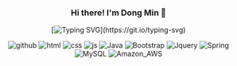 <div align="center">

### Hi there! I'm Dong Min 👋

[![Typing SVG](https://readme-typing-svg.demolab.com?font=Gaegu&size=30&duration=2000&pause=1000&color=697CF7&center=true&vCenter=true&multiline=true&repeat=false&random=false&width=535&height=200&lines=%EC%95%88%EB%85%95%ED%95%98%EC%84%B8%EC%9A%94!;%EC%A0%80%EC%9D%98+Github%EB%A5%BC+%EB%B0%A9%EB%AC%B8%ED%95%B4+%EC%A3%BC%EC%85%94%EC%84%9C+%EA%B0%90%EC%82%AC%ED%95%A9%EB%8B%88%EB%8B%A4!)](https://git.io/typing-svg)

![github](https://img.shields.io/badge/GitHub-100000?style=for-the-badge&logo=github&logoColor=white)
![html](https://img.shields.io/badge/HTML5-E34F26?style=for-the-badge&logo=html5&logoColor=white)
![css](https://img.shields.io/badge/CSS3-1572B6?style=for-the-badge&logo=css3&logoColor=white)
![js](https://img.shields.io/badge/JavaScript-F7DF1E?style=for-the-badge&logo=JavaScript&logoColor=white)
![Java](https://img.shields.io/badge/Java-ED8B00?style=for-the-badge&logo=openjdk&logoColor=white)
![Bootstrap](https://img.shields.io/badge/Bootstrap-563D7C?style=for-the-badge&logo=bootstrap&logoColor=white)
![Jquery](https://img.shields.io/badge/jQuery-0769AD?style=for-the-badge&logo=jquery&logoColor=white)
![Spring](https://img.shields.io/badge/Spring-6DB33F?style=for-the-badge&logo=spring&logoColor=white)
![MySQL](https://img.shields.io/badge/MySQL-005C84?style=for-the-badge&logo=mysql&logoColor=white)
![Amazon_AWS](https://img.shields.io/badge/Amazon_AWS-FF9900?style=for-the-badge&logo=amazonaws&logoColor=white)
<!--
**jung4260/jung4260** is a ✨ _special_ ✨ repository because its `README.md` (this file) appears on your GitHub profile.

Here are some ideas to get you started:

- 🔭 I’m currently working on ...
- 🌱 I’m currently learning ...
- 👯 I’m looking to collaborate on ...
- 🤔 I’m looking for help with ...
- 💬 Ask me about ...
- 📫 How to reach me: ...
- 😄 Pronouns: ...
- ⚡ Fun fact: ...
-->
  
</div>
